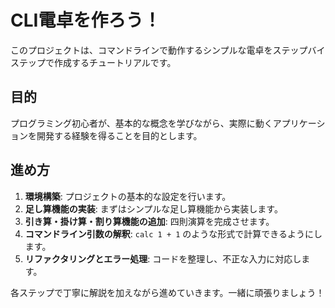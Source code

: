 # CLI電卓を作ろう！

このプロジェクトは、コマンドラインで動作するシンプルな電卓をステップバイステップで作成するチュートリアルです。

## 目的

プログラミング初心者が、基本的な概念を学びながら、実際に動くアプリケーションを開発する経験を得ることを目的とします。

## 進め方

1.  **環境構築**: プロジェクトの基本的な設定を行います。
2.  **足し算機能の実装**: まずはシンプルな足し算機能から実装します。
3.  **引き算・掛け算・割り算機能の追加**: 四則演算を完成させます。
4.  **コマンドライン引数の解釈**: `calc 1 + 1` のような形式で計算できるようにします。
5.  **リファクタリングとエラー処理**: コードを整理し、不正な入力に対応します。

各ステップで丁寧に解説を加えながら進めていきます。一緒に頑張りましょう！
